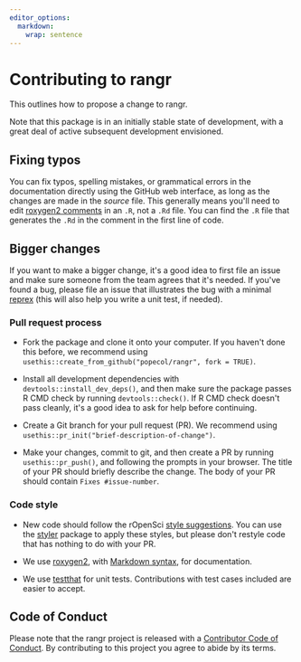 ```yaml
---
editor_options: 
  markdown: 
    wrap: sentence
---
```


# Contributing to rangr

This outlines how to propose a change to rangr.

Note that this package is in an initially stable state of development, with a great deal of active subsequent development envisioned.

## Fixing typos

You can fix typos, spelling mistakes, or grammatical errors in the documentation directly using the GitHub web interface, as long as the changes are made in the *source* file.
This generally means you'll need to edit [roxygen2 comments](https://roxygen2.r-lib.org/articles/roxygen2.html) in an `.R`, not a `.Rd` file.
You can find the `.R` file that generates the `.Rd` in the comment in the first line of code.

## Bigger changes

If you want to make a bigger change, it's a good idea to first file an issue and make sure someone from the team agrees that it's needed.
If you've found a bug, please file an issue that illustrates the bug with a minimal [reprex](https://www.tidyverse.org/help/#reprex) (this will also help you write a unit test, if needed).

### Pull request process

-   Fork the package and clone it onto your computer.
    If you haven't done this before, we recommend using `usethis::create_from_github("popecol/rangr", fork = TRUE)`.

-   Install all development dependencies with `devtools::install_dev_deps()`, and then make sure the package passes R CMD check by running `devtools::check()`.
    If R CMD check doesn't pass cleanly, it's a good idea to ask for help before continuing.

-   Create a Git branch for your pull request (PR).
    We recommend using `usethis::pr_init("brief-description-of-change")`.

-   Make your changes, commit to git, and then create a PR by running `usethis::pr_push()`, and following the prompts in your browser.
    The title of your PR should briefly describe the change.
    The body of your PR should contain `Fixes #issue-number`.


### Code style

-   New code should follow the rOpenSci [style suggestions](https://devguide.ropensci.org/building.html#code-style).
    You can use the [styler](https://CRAN.R-project.org/package=styler) package to apply these styles, but please don't restyle code that has nothing to do with your PR.

-   We use [roxygen2](https://cran.r-project.org/package=roxygen2), with [Markdown syntax](https://cran.r-project.org/web/packages/roxygen2/vignettes/rd-formatting.html), for documentation.

-   We use [testthat](https://cran.r-project.org/package=testthat) for unit tests.
    Contributions with test cases included are easier to accept.

## Code of Conduct

Please note that the rangr project is released with a [Contributor Code of Conduct](https://ropensci.org/code-of-conduct/).
By contributing to this project you agree to abide by its terms.
